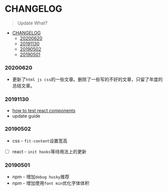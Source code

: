 # CHANGELOG
> Update What?

- [CHANGELOG](#changelog)
    - [20200620](#20200620)
    - [20191130](#20191130)
    - [20190502](#20190502)
    - [20190501](#20190501)

### 20200620

- 更新了`html js css`的一些文章。删除了一些写的不好的文章，只留了年度的总结文章。

### 20191130

- [how to test react components](/React/React-test.md)
- update guide

### 20190502

* css - `fit-content`设置宽高
* [ ] react - `init hooks`等待用法上的更新

### 20190501

* npm - 增加`debug husky`推荐
* npm - 增加使用`font min`优化字体体积
